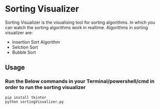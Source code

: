 # Sorting Visualizer 

Sorting Visualizer is the visualising tool for sorting algorithms. In which you can watch the sorting algorithms work in realtime. Algorithms in sorting visualizer are:

- Insertion Sort Algorithm
- Selction Sort
- Bubble Sort

## Usage

### Run the Below commands in your Terminal/powershell/cmd in order to run the sorting visualizer

```
pip install tkinter
python sortingVisualizer.py
```
